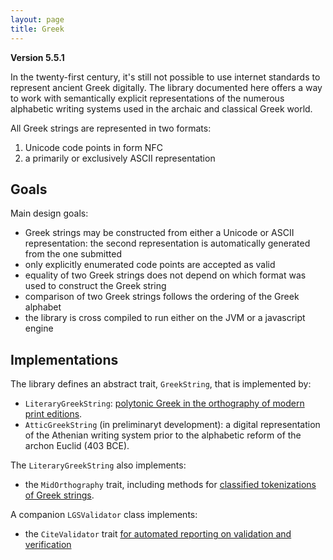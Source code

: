 ```yaml
---
layout: page
title: Greek
---
```


**Version 5.5.1**

In the twenty-first century, it's still not possible to use internet standards to represent ancient Greek digitally.  The library documented here offers a way to work with semantically explicit representations of the numerous alphabetic writing systems used in the archaic and classical Greek world.

All Greek strings are represented in two formats:

1.  Unicode code points in form NFC
2.  a primarily or exclusively ASCII representation


## Goals

Main design goals:

-   Greek strings may be constructed from either a Unicode or ASCII representation: the second representation is automatically generated from the one submitted
-   only explicitly enumerated code points are accepted as valid
-   equality of two Greek strings does not depend on which format was used to construct the Greek string
-   comparison of two Greek strings follows the ordering of the Greek alphabet
-   the library is cross compiled to run either on the JVM or a javascript engine


## Implementations


The library defines an abstract trait, `GreekString`, that is implemented by:

-   `LiteraryGreekString`: [polytonic Greek in the orthography of modern print editions](./litgreek/).
-   `AtticGreekString` (in preliminaryt development): a digital representation of the Athenian writing system prior to the alphabetic reform of the archon Euclid (403 BCE).


The `LiteraryGreekString` also implements:

-  the `MidOrthography` trait, including methods for [classified tokenizations of Greek strings](./litgreek/tokenization/).

A companion `LGSValidator` class implements:

-  the `CiteValidator` trait [for automated reporting on validation and verification](./validation/) 
